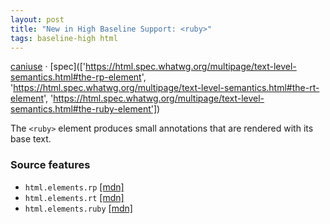 ```yaml
---
layout: post
title: "New in High Baseline Support: <ruby>"
tags: baseline-high html
---
```


[caniuse](https://caniuse.com/?search=ruby) · [spec](['https://html.spec.whatwg.org/multipage/text-level-semantics.html#the-rp-element', 'https://html.spec.whatwg.org/multipage/text-level-semantics.html#the-rt-element', 'https://html.spec.whatwg.org/multipage/text-level-semantics.html#the-ruby-element'])

The `<ruby>` element produces small annotations that are rendered with its base text.

### Source features

- ``html.elements.rp`` [[mdn]](https://https://developer.mozilla.org/en-US/search?q=html.elements.rp)
- ``html.elements.rt`` [[mdn]](https://https://developer.mozilla.org/en-US/search?q=html.elements.rt)
- ``html.elements.ruby`` [[mdn]](https://https://developer.mozilla.org/en-US/search?q=html.elements.ruby)
